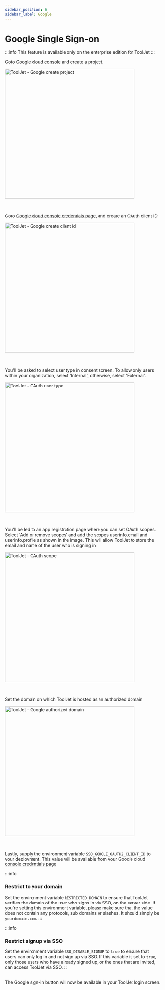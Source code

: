 ```yaml
---
sidebar_position: 6
sidebar_label: Google
---
```


# Google Single Sign-on

:::info
  This feature is available only on the enterprise edition for ToolJet
:::

Goto [Google cloud console](https://console.cloud.google.com/) and create a project.

<img class="screenshot-full" src="/img/sso/google/create-project.png" alt="ToolJet - Google create project" height="420"/>
<br /><br /><br />

Goto [Google cloud console credentials page](https://console.cloud.google.com/apis/credentials), and create an OAuth client ID

<img class="screenshot-full" src="/img/sso/google/create-oauth.png" alt="ToolJet - Google create client id" height="420"/>
<br /><br /><br />

You'll be asked to select user type in consent screen. To allow only users within your organization, select 'Internal', otherwise,
select 'External'.

<img class="screenshot-full" src="/img/sso/google/oauth-type.png" alt="ToolJet - OAuth user type" height="420"/>
<br /><br /><br />

You'll be led to an app registration page where you can set OAuth scopes. Select 'Add or remove scopes' and add the scopes
userinfo.email and userinfo.profile as shown in the image. This will allow ToolJet to store the email and name of the
user who is signing in

<img class="screenshot-full" src="/img/sso/google/scope.png" alt="ToolJet - OAuth scope" height="420"/>
<br /><br /><br />

Set the domain on which ToolJet is hosted as an authorized domain

<img class="screenshot-full" src="/img/sso/google/authorized-urls.png" alt="ToolJet - Google authorized domain" height="420"/>
<br /><br /><br />

Lastly, supply the environment variable `SSO_GOOGLE_OAUTH2_CLIENT_ID` to your deployment. This value will be available from your [Google cloud console credentials page](https://console.cloud.google.com/apis/credentials)

:::info

### Restrict to your domain
Set the environment variable `RESTRICTED_DOMAIN` to ensure that ToolJet verifies the domain of the user who signs in via SSO, on the server side.
If you're setting this environment variable, please make sure that the value does not contain any protocols, sub domains or slashes. It should
simply be `yourdomain.com`.
:::

:::info
### Restrict signup via SSO
Set the environment variable `SSO_DISABLE_SIGNUP` to `true` to ensure that users can only log in and not sign up via SSO. If this variable is set to `true`, only those users who have already signed up, or the ones that are invited, can access ToolJet via SSO.
:::

<br />
The Google sign-in button will now be available in your ToolJet login screen.